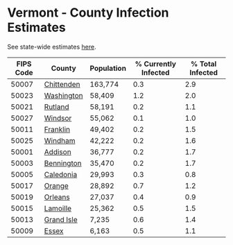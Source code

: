 # Vermont - County Infection Estimates

See state-wide estimates [here](/infections/us-vt).

|   FIPS Code |                   County |   Population |   % Currently Infected |   % Total Infected |
|-------------|--------------------------|--------------|------------------------|--------------------|
|       50007 | [Chittenden](chittenden) |      163,774 |                    0.3 |                2.9 |
|       50023 | [Washington](washington) |       58,409 |                    1.2 |                2.0 |
|       50021 |       [Rutland](rutland) |       58,191 |                    0.2 |                1.1 |
|       50027 |       [Windsor](windsor) |       55,062 |                    0.1 |                1.0 |
|       50011 |     [Franklin](franklin) |       49,402 |                    0.2 |                1.5 |
|       50025 |       [Windham](windham) |       42,222 |                    0.2 |                1.6 |
|       50001 |       [Addison](addison) |       36,777 |                    0.2 |                1.7 |
|       50003 | [Bennington](bennington) |       35,470 |                    0.2 |                1.7 |
|       50005 |   [Caledonia](caledonia) |       29,993 |                    0.3 |                0.8 |
|       50017 |         [Orange](orange) |       28,892 |                    0.7 |                1.2 |
|       50019 |       [Orleans](orleans) |       27,037 |                    0.4 |                0.9 |
|       50015 |     [Lamoille](lamoille) |       25,362 |                    0.5 |                1.5 |
|       50013 | [Grand Isle](grand-isle) |        7,235 |                    0.6 |                1.4 |
|       50009 |           [Essex](essex) |        6,163 |                    0.5 |                1.1 |
